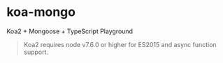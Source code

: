 # koa-mongo

Koa2 + Mongoose + TypeScript Playground

> Koa2 requires node v7.6.0 or higher for ES2015 and async function support.

